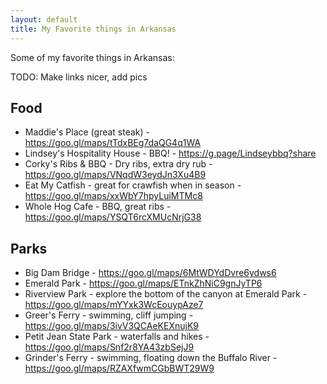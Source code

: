 ```yaml
---
layout: default
title: My Favorite things in Arkansas
---
```


Some of my favorite things in Arkansas:

TODO: Make links nicer, add pics

## Food

- Maddie's Place (great steak) - https://goo.gl/maps/tTdxBEg7daQG4q1WA
- Lindsey's Hospitality House - BBQ! - https://g.page/Lindseybbq?share
- Corky's Ribs & BBQ - Dry ribs, extra dry rub - https://goo.gl/maps/VNqdW3eydJn3Xu4B9
- Eat My Catfish - great for crawfish when in season - https://goo.gl/maps/xxWbY7hpyLuiMTMc8
- Whole Hog Cafe - BBQ, great ribs - https://goo.gl/maps/YSQT6rcXMUcNrjG38

## Parks

- Big Dam Bridge - https://goo.gl/maps/6MtWDYdDvre6ydws6
- Emerald Park - https://goo.gl/maps/ETnkZhNiC9gnJyTP6
- Riverview Park - explore the bottom of the canyon at Emerald Park - https://goo.gl/maps/mYYxk3WcEouypAze7
- Greer's Ferry - swimming, cliff jumping - https://goo.gl/maps/3ivV3QCAeKEXnujK9
- Petit Jean State Park - waterfalls and hikes - https://goo.gl/maps/Snf2r8YA43zbSejJ9
- Grinder's Ferry - swimming, floating down the Buffalo River - https://goo.gl/maps/RZAXfwmCGbBWT29W9
